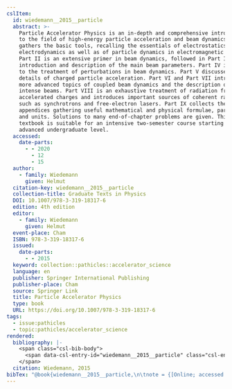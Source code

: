 ```yaml
---
cslItem:
  id: wiedemann__2015__particle
  abstract: >-
    Particle Accelerator Physics is an in-depth and comprehensive introduction
    to the field of high-energy particle acceleration and beam dynamics. Part I
    gathers the basic tools, recalling the essentials of electrostatics and
    electrodynamics as well as of particle dynamics in electromagnetic fields.
    Part II is an extensive primer in beam dynamics, followed in Part III by the
    introduction and description of the main beam parameters. Part IV is devoted
    to the treatment of perturbations in beam dynamics. Part V discusses the
    details of charged particle acceleration. Part VI and Part VII introduce the
    more advanced topics of coupled beam dynamics and the description of very
    intense beams. Part VIII is an exhaustive treatment of radiation from
    accelerated charges and introduces important sources of coherent radiation
    such as synchrotrons and free-electron lasers. Part IX collects the
    appendices gathering useful mathematical and physical formulae, parameters
    and units. Solutions to many end-of-chapter problems are given. This
    textbook is suitable for an intensive two-semester course starting at the
    advanced undergraduate level.
  accessed:
    date-parts:
      - - 2020
        - 12
        - 15
  author:
    - family: Wiedemann
      given: Helmut
  citation-key: wiedemann__2015__particle
  collection-title: Graduate Texts in Physics
  DOI: 10.1007/978-3-319-18317-6
  edition: 4th edition
  editor:
    - family: Wiedemann
      given: Helmut
  event-place: Cham
  ISBN: 978-3-319-18317-6
  issued:
    date-parts:
      - - 2015
  keyword: collection::pathicles::accelerator_science
  language: en
  publisher: Springer International Publishing
  publisher-place: Cham
  source: Springer Link
  title: Particle Accelerator Physics
  type: book
  URL: https://doi.org/10.1007/978-3-319-18317-6
tags:
  - issue:pathicles
  - topic:pathicles/accelerator_science
rendered:
  bibliography: |-
    <span class="csl-bib-body">
      <span data-csl-entry-id="wiedemann__2015__particle" class="csl-entry">Wiedemann, H. 2015. <i>Particle Accelerator Physics</i> (H. Wiedemann, Ed.; 4th edition). Springer International Publishing. <a href='https://doi.org/10.1007/978-3-319-18317-6'>https://doi.org/10.1007/978-3-319-18317-6</a></span>
    </span>
  citation: Wiedemann, 2015
bibTex: "@book{wiedemann__2015__particle,\n\tnote = {[Online; accessed 2020-12-15]},\n\taddress = {Cham},\n\tauthor = {Wiedemann, Helmut},\n\tseries = {Graduate {Texts} in {Physics}},\n\tedition = {4th edition},\n\teditor = {Wiedemann, Helmut},\n\tyear = {2015},\n\tpublisher = {Springer International Publishing},\n\ttitle = {Particle {Accelerator} {Physics}},\n}\n\n"
---
```

